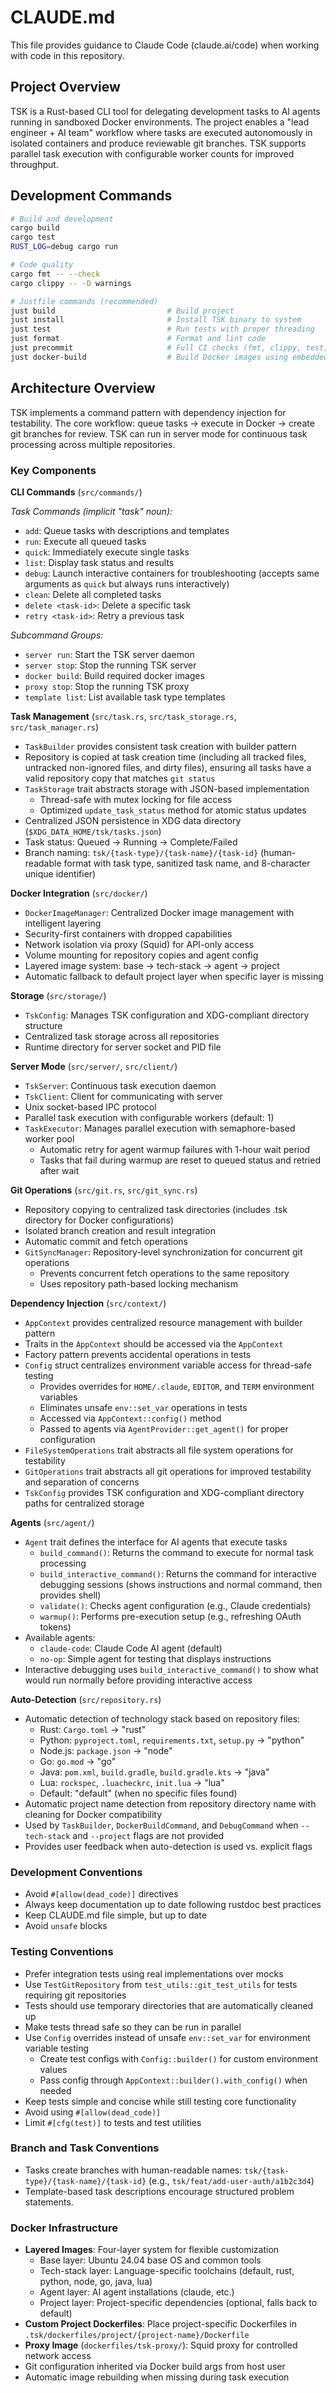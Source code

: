 # CLAUDE.md

This file provides guidance to Claude Code (claude.ai/code) when working with code in this repository.

## Project Overview

TSK is a Rust-based CLI tool for delegating development tasks to AI agents running in sandboxed Docker environments. The project enables a "lead engineer + AI team" workflow where tasks are executed autonomously in isolated containers and produce reviewable git branches. TSK supports parallel task execution with configurable worker counts for improved throughput.

## Development Commands

```bash
# Build and development
cargo build
cargo test
RUST_LOG=debug cargo run

# Code quality
cargo fmt -- --check
cargo clippy -- -D warnings

# Justfile commands (recommended)
just build                         # Build project
just install                       # Install TSK binary to system
just test                          # Run tests with proper threading
just format                        # Format and lint code
just precommit                     # Full CI checks (fmt, clippy, test, help)
just docker-build                  # Build Docker images using embedded assets (wraps 'tsk docker build')
```

## Architecture Overview

TSK implements a command pattern with dependency injection for testability. The core workflow: queue tasks → execute in Docker → create git branches for review. TSK can run in server mode for continuous task processing across multiple repositories.

### Key Components

**CLI Commands** (`src/commands/`)

*Task Commands (implicit "task" noun):*
- `add`: Queue tasks with descriptions and templates
- `run`: Execute all queued tasks
- `quick`: Immediately execute single tasks
- `list`: Display task status and results
- `debug`: Launch interactive containers for troubleshooting (accepts same arguments as `quick` but always runs interactively)
- `clean`: Delete all completed tasks
- `delete <task-id>`: Delete a specific task
- `retry <task-id>`: Retry a previous task

*Subcommand Groups:*
- `server run`: Start the TSK server daemon
- `server stop`: Stop the running TSK server
- `docker build`: Build required docker images
- `proxy stop`: Stop the running TSK proxy
- `template list`: List available task type templates

**Task Management** (`src/task.rs`, `src/task_storage.rs`, `src/task_manager.rs`)
- `TaskBuilder` provides consistent task creation with builder pattern
- Repository is copied at task creation time (including all tracked files, untracked non-ignored files, and dirty files), ensuring all tasks have a valid repository copy that matches `git status`
- `TaskStorage` trait abstracts storage with JSON-based implementation
  - Thread-safe with mutex locking for file access
  - Optimized `update_task_status` method for atomic status updates
- Centralized JSON persistence in XDG data directory (`$XDG_DATA_HOME/tsk/tasks.json`)
- Task status: Queued → Running → Complete/Failed
- Branch naming: `tsk/{task-type}/{task-name}/{task-id}` (human-readable format with task type, sanitized task name, and 8-character unique identifier)

**Docker Integration** (`src/docker/`)
- `DockerImageManager`: Centralized Docker image management with intelligent layering
- Security-first containers with dropped capabilities
- Network isolation via proxy (Squid) for API-only access
- Volume mounting for repository copies and agent config
- Layered image system: base → tech-stack → agent → project
- Automatic fallback to default project layer when specific layer is missing

**Storage** (`src/storage/`)
- `TskConfig`: Manages TSK configuration and XDG-compliant directory structure
- Centralized task storage across all repositories
- Runtime directory for server socket and PID file

**Server Mode** (`src/server/`, `src/client/`)
- `TskServer`: Continuous task execution daemon
- `TskClient`: Client for communicating with server
- Unix socket-based IPC protocol
- Parallel task execution with configurable workers (default: 1)
- `TaskExecutor`: Manages parallel execution with semaphore-based worker pool
  - Automatic retry for agent warmup failures with 1-hour wait period
  - Tasks that fail during warmup are reset to queued status and retried after wait

**Git Operations** (`src/git.rs`, `src/git_sync.rs`)
- Repository copying to centralized task directories (includes .tsk directory for Docker configurations)
- Isolated branch creation and result integration
- Automatic commit and fetch operations
- `GitSyncManager`: Repository-level synchronization for concurrent git operations
  - Prevents concurrent fetch operations to the same repository
  - Uses repository path-based locking mechanism

**Dependency Injection** (`src/context/`)
- `AppContext` provides centralized resource management with builder pattern
- Traits in the `AppContext` should be accessed via the `AppContext`
- Factory pattern prevents accidental operations in tests
- `Config` struct centralizes environment variable access for thread-safe testing
  - Provides overrides for `HOME/.claude`, `EDITOR`, and `TERM` environment variables
  - Eliminates unsafe `env::set_var` operations in tests
  - Accessed via `AppContext::config()` method
  - Passed to agents via `AgentProvider::get_agent()` for proper configuration
- `FileSystemOperations` trait abstracts all file system operations for testability
- `GitOperations` trait abstracts all git operations for improved testability and separation of concerns
- `TskConfig` provides TSK configuration and XDG-compliant directory paths for centralized storage

**Agents** (`src/agent/`)
- `Agent` trait defines the interface for AI agents that execute tasks
  - `build_command()`: Returns the command to execute for normal task processing
  - `build_interactive_command()`: Returns the command for interactive debugging sessions (shows instructions and normal command, then provides shell)
  - `validate()`: Checks agent configuration (e.g., Claude credentials)
  - `warmup()`: Performs pre-execution setup (e.g., refreshing OAuth tokens)
- Available agents:
  - `claude-code`: Claude Code AI agent (default)
  - `no-op`: Simple agent for testing that displays instructions
- Interactive debugging uses `build_interactive_command()` to show what would run normally before providing interactive access

**Auto-Detection** (`src/repository.rs`)
- Automatic detection of technology stack based on repository files:
  - Rust: `Cargo.toml` → "rust"
  - Python: `pyproject.toml`, `requirements.txt`, `setup.py` → "python"
  - Node.js: `package.json` → "node"
  - Go: `go.mod` → "go"
  - Java: `pom.xml`, `build.gradle`, `build.gradle.kts` → "java"
  - Lua: `rockspec`, `.luacheckrc`, `init.lua` → "lua"
  - Default: "default" (when no specific files found)
- Automatic project name detection from repository directory name with cleaning for Docker compatibility
- Used by `TaskBuilder`, `DockerBuildCommand`, and `DebugCommand` when `--tech-stack` and `--project` flags are not provided
- Provides user feedback when auto-detection is used vs. explicit flags

### Development Conventions

- Avoid `#[allow(dead_code)]` directives
- Always keep documentation up to date following rustdoc best practices
- Keep CLAUDE.md file simple, but up to date
- Avoid `unsafe` blocks

### Testing Conventions

- Prefer integration tests using real implementations over mocks
- Use `TestGitRepository` from `test_utils::git_test_utils` for tests requiring git repositories
- Tests should use temporary directories that are automatically cleaned up
- Make tests thread safe so they can be run in parallel
- Use `Config` overrides instead of unsafe `env::set_var` for environment variable testing
  - Create test configs with `Config::builder()` for custom environment values
  - Pass config through `AppContext::builder().with_config()` when needed
- Keep tests simple and concise while still testing core functionality
- Avoid using `#[allow(dead_code)]`
- Limit `#[cfg(test)]` to tests and test utilities

### Branch and Task Conventions

- Tasks create branches with human-readable names: `tsk/{task-type}/{task-name}/{task-id}` (e.g., `tsk/feat/add-user-auth/a1b2c3d4`)
- Template-based task descriptions encourage structured problem statements.

### Docker Infrastructure

- **Layered Images**: Four-layer system for flexible customization
  - Base layer: Ubuntu 24.04 base OS and common tools
  - Tech-stack layer: Language-specific toolchains (default, rust, python, node, go, java, lua)
  - Agent layer: AI agent installations (claude, etc.)
  - Project layer: Project-specific dependencies (optional, falls back to default)
- **Custom Project Dockerfiles**: Place project-specific Dockerfiles in `.tsk/dockerfiles/project/{project-name}/Dockerfile`
- **Proxy Image** (`dockerfiles/tsk-proxy/`): Squid proxy for controlled network access
- Git configuration inherited via Docker build args from host user
- Automatic image rebuilding when missing during task execution
